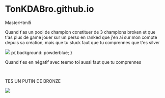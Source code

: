 # TonKDABro.github.io
<html>
  <head> MasterHtml5 <head/>
    <body>
      <br>     
      <p>   Quand t'as un pool de champion constituer de 3 champions broken et que t'as plus de game jouer sur un perso en ranked que j'en ai sur mon compte depuis sa création, mais que tu stuck faut que tu comprennes que t'es silver </p>
      <img src="https://i.ytimg.com/vi/SoYDqLOIuVw/hqdefault.jpg"/>
      p{
        background: powderblue;
      }
      <br>     
      <p> Quand t'es en négatif avec teemo toi aussi faut que tu comprennes </p>
      <br>
      <p> TES UN PUTIN DE BRONZE </p>
      <img src="https://i.pinimg.com/474x/8d/91/17/8d911789fe0c87bee1b7ff3025b3a2da--fan-art-bronze.jpg"/>
      </body>
</html>

